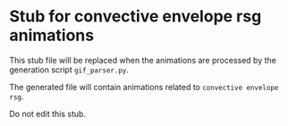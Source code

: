 
# Stub for convective envelope rsg animations

This stub file will be replaced when the animations are processed
by the generation script `gif_parser.py`.

The generated file will contain animations related to `convective envelope rsg`.

Do not edit this stub.

